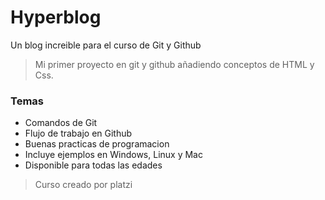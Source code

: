 # Hyperblog
Un blog increible para el curso de Git y Github
>Mi primer proyecto en git y github añadiendo conceptos de HTML y Css.

### Temas
- Comandos de Git
- Flujo de trabajo en Github
- Buenas practicas de programacion
- Incluye ejemplos en Windows, Linux y Mac
- Disponible para todas las edades

>Curso creado por platzi